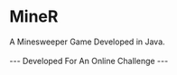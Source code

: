 # MineR
A Minesweeper Game Developed in Java.
<br />
<br />
--- Developed For An Online Challenge ---
